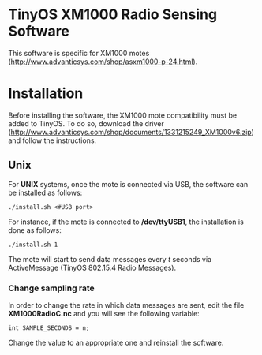 # TinyOS XM1000 Radio Sensing Software

This software is specific for XM1000 motes (http://www.advanticsys.com/shop/asxm1000-p-24.html).

# Installation

Before installing the software, the XM1000 mote compatibility must be added to TinyOS. To do so, download the driver (http://www.advanticsys.com/shop/documents/1331215249_XM1000v6.zip) and follow the instructions.

## Unix

For **UNIX** systems, once the mote is connected via USB, the software can be installed as follows:

```
./install.sh <#USB port>
```
For instance, if the mote is connected to **/dev/ttyUSB1**, the installation is done as follows:

```
./install.sh 1
```

The mote will start to send data messages every *t* seconds via ActiveMessage (TinyOS 802.15.4 Radio Messages).

### Change sampling rate

In order to change the rate in which data messages are sent, edit the file **XM1000RadioC.nc** and you will see the following variable:

```
int SAMPLE_SECONDS = n;
```

Change the value to an appropriate one and reinstall the software.
